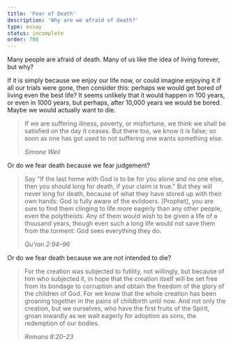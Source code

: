 ```yaml
---
title: 'Fear of Death'
description: 'Why are we afraid of death?'
type: essay
status: incomplete
order: 700
---
```


Many people are afraid of death.  Many of us like the idea of living forever, but why?

If it is simply because we enjoy our life now, or could imagine enjoying it if all our trials were gone, then consider this: perhaps we would get bored of living even the best life?  It seems unlikely that it would happen in 100 years, or even in 1000 years, but perhaps, after 10,000 years we would be bored.  Maybe we would actually want to die.

<blockquote title="Three Essays on the Love of God">
<p>If we are suffering illness, poverty, or misfortune, we think we shall be satisfied on the day it ceases. But there too, we know it is false; so soon as one has got used to not suffering one wants something else.</p>
<cite>Simone Weil</cite>
</blockquote>

Or do we fear death because we fear judgement?

<blockquote title="Translation by M.A.S. Abdel Haleem, 2008">
<p>Say "If the last home with God is to be for you alone and no one else, then you should long for death, if your claim is true."  But they will never long for death, because of what they have stored up with their own hands: God is fully aware of the evildoers.  [Prophet], you are sure to find them clinging to life more eagerly than any other people, even the polytheists.  Any of them would wish to be given a life of a thousand years, though even such a long life would not save them from the torment: God sees everything they do.</p>
<cite>Qu'ran 2:94–96</cite>
</blockquote>

Or do we fear death because we are not intended to die?

<blockquote title="English Standard Version">
<p>For the creation was subjected to futility, not willingly, but because of him who subjected it, in hope that the creation itself will be set free from its bondage to corruption and obtain the freedom of the glory of the children of God.  For we know that the whole creation has been groaning together in the pains of childbirth until now.  And not only the creation, but we ourselves, who have the first fruits of the Spirit, groan inwardly as we wait eagerly for adoption as sons, the redemption of our bodies.</p>
<cite>Romans 8:20–23</cite>
</blockquote>

